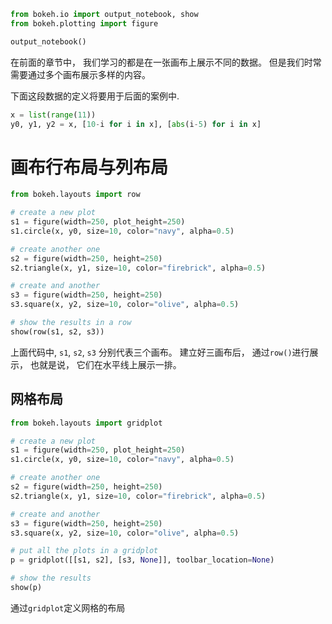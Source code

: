 ``` Python
from bokeh.io import output_notebook, show
from bokeh.plotting import figure

output_notebook()
```

在前面的章节中， 我们学习的都是在一张画布上展示不同的数据。 但是我们时常需要通过多个画布展示多样的内容。  

下面这段数据的定义将要用于后面的案例中.  
``` Python
x = list(range(11))
y0, y1, y2 = x, [10-i for i in x], [abs(i-5) for i in x]  
```  

# 画布行布局与列布局  
``` Python
from bokeh.layouts import row

# create a new plot
s1 = figure(width=250, plot_height=250)
s1.circle(x, y0, size=10, color="navy", alpha=0.5)

# create another one
s2 = figure(width=250, height=250)
s2.triangle(x, y1, size=10, color="firebrick", alpha=0.5)

# create and another
s3 = figure(width=250, height=250)
s3.square(x, y2, size=10, color="olive", alpha=0.5)

# show the results in a row
show(row(s1, s2, s3))  
```  
上面代码中, ```s1```, ```s2```, ```s3``` 分别代表三个画布。 建立好三画布后， 通过```row()```进行展示， 也就是说， 它们在水平线上展示一排。  

## 网格布局  
``` Python
from bokeh.layouts import gridplot

# create a new plot
s1 = figure(width=250, plot_height=250)
s1.circle(x, y0, size=10, color="navy", alpha=0.5)

# create another one
s2 = figure(width=250, height=250)
s2.triangle(x, y1, size=10, color="firebrick", alpha=0.5)

# create and another
s3 = figure(width=250, height=250)
s3.square(x, y2, size=10, color="olive", alpha=0.5)

# put all the plots in a gridplot
p = gridplot([[s1, s2], [s3, None]], toolbar_location=None)

# show the results
show(p)
```  
通过```gridplot```定义网格的布局

